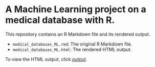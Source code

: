 # A Machine Learning project on a medical database with R.

This repository contains an R Markdown file and its rendered output.

- `medical_databases_ML.rmd`: The original R Markdown file.
- `medical_databases_ML.html`: The rendered HTML output.

To view the HTML output, click [output](./medical_databases_ML.pdf).
